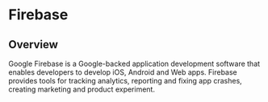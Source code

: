 # Firebase

## Overview

Google Firebase is a Google-backed application development software that enables developers to develop iOS, Android and Web apps. Firebase provides tools for tracking analytics, reporting and fixing app crashes, creating marketing and product experiment.
